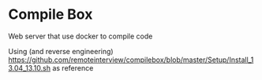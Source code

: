 # Compile Box
Web server that use docker to compile code

Using (and reverse engineering) https://github.com/remoteinterview/compilebox/blob/master/Setup/Install_13.04_13.10.sh as reference


